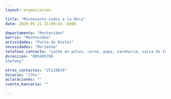 ```yaml
---
layout: organizacion

title: "Movimiento Codos a la Obra"
date: 2020-05-21 15:09:43 -0300

departamento: "Montevideo"
barrio: "Montevideo"
actividades: "Punta de Rieles"
necesidades: "Merienda"
telefono_contacto: "Leche en polvo, carne, papa, zanahoria, salsa de tomate"
direccion: "095495706
Stefany"

otros_contactos: "25119629"
horario: "17hs"
aclaraciones: ""
cuenta_bancaria: ""

---
```


